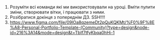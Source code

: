 1. Розуміти всі команди які ми використовували на уроці. Вміти пулити зміни, створювати вітки, і працювати з ними.
2. Розібратися докінця з попереднім ДЗ. SSH!!!!
3. https://www.figma.com/file/09lOa8qzemeDt2pQuKQKMt/%F0%9F%8E%A8-Personal-Portfolio-Template-(Community)?type=design&node-id=216%3A14&mode=design&t=TbIf7tfyKbqa0hHi-1